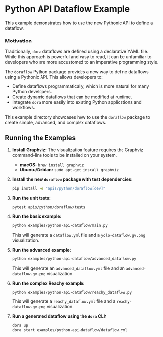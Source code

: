 # Python API Dataflow Example

This example demonstrates how to use the new Pythonic API to define a dataflow.

### Motivation

Traditionally, `dora` dataflows are defined using a declarative YAML file. While this approach is powerful and easy to read, it can be unfamiliar to developers who are more accustomed to an imperative programming style.

The `doraflow` Python package provides a new way to define dataflows using a Pythonic API. This allows developers to:

- Define dataflows programmatically, which is more natural for many Python developers.
- Create dynamic dataflows that can be modified at runtime.
- Integrate `dora` more easily into existing Python applications and workflows.

This example directory showcases how to use the `doraflow` package to create simple, advanced, and complex dataflows.

## Running the Examples

1.  **Install Graphviz:** The visualization feature requires the Graphviz command-line tools to be installed on your system.

    *   **macOS:** `brew install graphviz`
    *   **Ubuntu/Debian:** `sudo apt-get install graphviz`

2.  **Install the new `doraflow` package with test dependencies:**

    ```bash
    pip install -e "apis/python/doraflow[dev]"
    ```

2.  **Run the unit tests:**

    ```bash
    pytest apis/python/doraflow/tests
    ```

3.  **Run the basic example:**

    ```bash
    python examples/python-api-dataflow/main.py
    ```

    This will generate a `dataflow.yml` file and a `yolo-dataflow.gv.png` visualization.

4.  **Run the advanced example:**

    ```bash
    python examples/python-api-dataflow/advanced_dataflow.py
    ```

    This will generate an `advanced_dataflow.yml` file and an `advanced-dataflow.gv.png` visualization.

5.  **Run the complex Reachy example:**

    ```bash
    python examples/python-api-dataflow/reachy_dataflow.py
    ```

    This will generate a `reachy_dataflow.yml` file and a `reachy-dataflow.gv.png` visualization.

6.  **Run a generated dataflow using the `dora` CLI:**

    ```bash
    dora up
    dora start examples/python-api-dataflow/dataflow.yml
    ```